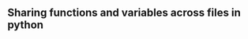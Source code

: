 ## Sharing functions and variables across files in python
<!--stackedit_data:
eyJoaXN0b3J5IjpbLTEwODExNzI0NDhdfQ==
-->